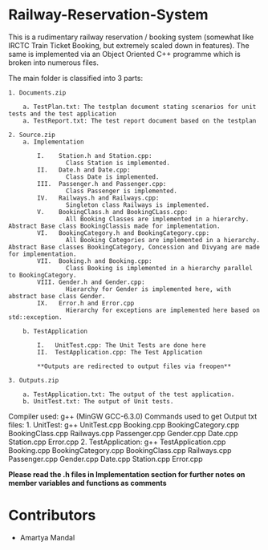 # Railway-Reservation-System

This is a rudimentary railway reservation / booking system (somewhat like IRCTC Train Ticket Booking, but extremely scaled down in features). The same is implemented via an Object Oriented C++ programme which is broken into numerous files.

The main folder is classified into 3 parts:

	1. Documents.zip

		a. TestPlan.txt: The testplan document stating scenarios for unit tests and the test application
		a. TestReport.txt: The test report document based on the testplan

	2. Source.zip
		a. Implementation

			I.	  Station.h and Station.cpp:
					Class Station is implemented.
			II.	  Date.h and Date.cpp:
					Class Date is implemented.
			III.  Passenger.h and Passenger.cpp:
					Class Passenger is implemented.
			IV.	  Railways.h and Railways.cpp:
					Singleton class Railways is implemented.
			V.	  BookingClass.h and BookingCLass.cpp:
					All Booking Classes are implemented in a hierarchy. Abstract Base class BookingClassis made for implementation.
			VI.	  BookingCategory.h and BookingCategory.cpp:
					All Booking Categories are implemented in a hierarchy. Abstract Base classes BookingCategory, Concession and Divyang are made for implementation.
			VII.  Booking.h and Booking.cpp:
					Class Booking is implemented in a hierarchy parallel to BookingCategory.
			VIII. Gender.h and Gender.cpp:
					Hierarchy for Gender is implemented here, with abstract base class Gender.
			IX.	  Error.h and Error.cpp
					Hierarchy for exceptions are implemented here based on std::exception.									

		b. TestApplication

			I. 	 UnitTest.cpp: The Unit Tests are done here
			II.  TestApplication.cpp: The Test Application

			**Outputs are redirected to output files via freopen**

	3. Outputs.zip

		a. TestApplication.txt: The output of the test application.
		b. UnitTest.txt: The output of Unit tests.

Compiler used: g++ (MinGW GCC-6.3.0)
Commands used to get Output txt files:
	1. UnitTest: g++ UnitTest.cpp Booking.cpp BookingCategory.cpp BookingClass.cpp Railways.cpp Passenger.cpp Gender.cpp Date.cpp Station.cpp Error.cpp
	2. TestApplication: g++ TestApplication.cpp Booking.cpp BookingCategory.cpp BookingClass.cpp Railways.cpp Passenger.cpp Gender.cpp Date.cpp Station.cpp Error.cpp

**Please read the .h files in Implementation section for further notes on member variables and functions as comments**

# Contributors

- Amartya Mandal

